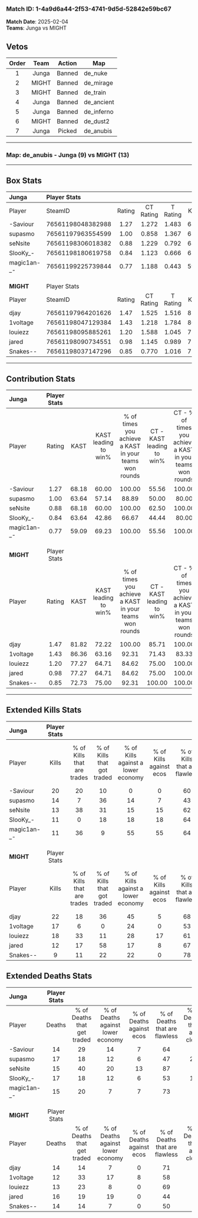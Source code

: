 ### Match ID: 1-4a9d6a44-2f53-4741-9d5d-52842e59bc67  
**Match Date**: 2025-02-04  
**Teams**: Junga vs MIGHT  

## Vetos  

| Order | Team | Action | Map |
| :---: | :--: | :----: | --- |
| 1 | Junga | Banned | de_nuke |
| 2 | MIGHT | Banned | de_mirage |
| 3 | MIGHT | Banned | de_train |
| 4 | Junga | Banned | de_ancient |
| 5 | Junga | Banned | de_inferno |
| 6 | MIGHT | Banned | de_dust2 |
| 7 | Junga | Picked | de_anubis |

---  

### **Map**: de_anubis - Junga (9) vs MIGHT (13)  
---  

## Box Stats  

| **Junga**   | Player Stats      |        |           |          |       |       |       |         |        |      |     |
| :- | :- | :-: | :-: | :-: | :-: | :-: | :-: | :-: | :-: | :-: | :-: |
| Player      | SteamID           | Rating | CT Rating | T Rating | KAST  |  ADR  | Kills | Assists | Deaths | K/D  | HS% |
| -Saviour    | 76561198048382988 |  1.27  |   1.272   |  1.483   | 68.18 | 79.1  |  20   |    2    |   14   | 1.43 | 65  |
| supasmo     | 76561197963554599 |  1.00  |   0.858   |  1.367   | 63.64 | 96.0  |  14   |    7    |   17   | 0.82 | 28  |
| seNsite     | 76561198306018382 |  0.88  |   1.229   |  0.792   | 68.18 | 55.4  |  13   |    0    |   15   | 0.87 | 38  |
| SlooKy_-    | 76561198180619758 |  0.84  |   1.123   |  0.666   | 63.64 | 84.0  |  11   |    6    |   17   | 0.65 | 90  |
| magic1an-_- | 76561199225739844 |  0.77  |   1.188   |  0.443   | 59.09 | 53.8  |  11   |    7    |   15   | 0.73 | 27  |
|             |                   |        |           |          |       |       |       |         |        |      |     |
|             |                   |        |           |          |       |       |       |         |        |      |     |
|             |                   |        |           |          |       |       |       |         |        |      |     |
| **MIGHT**   | Player Stats      |        |           |          |       |       |       |         |        |      |     |
| Player      | SteamID           | Rating | CT Rating | T Rating | KAST  |  ADR  | Kills | Assists | Deaths | K/D  | HS% |
| djay        | 76561197964201626 |  1.47  |   1.525   |  1.516   | 81.82 | 85.1  |  22   |    3    |   14   | 1.57 | 50  |
| 1voltage    | 76561198047129384 |  1.43  |   1.218   |  1.784   | 86.36 | 102.8 |  17   |    7    |   12   | 1.42 | 35  |
| louiezz     | 76561198095885261 |  1.20  |   1.588   |  1.045   | 77.27 | 55.3  |  18   |    2    |   13   | 1.38 | 27  |
| jared       | 76561198090734551 |  0.98  |   1.145   |  0.989   | 77.27 | 75.3  |  12   |    7    |   16   | 0.75 | 41  |
| Snakes--    | 76561198037147296 |  0.85  |   0.770   |  1.016   | 72.73 | 62.9  |   9   |   10    |   14   | 0.64 | 33  |
---  

## Contribution Stats  

| **Junga**   | Player Stats |       |                      |                                                        |                           |                                                             |                          |                                                            |
| :- | :-: | :-: | :-: | :-: | :-: | :-: | :-: | :-: |
| Player      |    Rating    | KAST  | KAST leading to win% | % of times you achieve a KAST in your teams won rounds | CT - KAST leading to win% | CT - % of times you achieve a KAST in your teams won rounds | T - KAST leading to win% | T - % of times you achieve a KAST in your teams won rounds |
| -Saviour    |     1.27     | 68.18 |        60.00         |                         100.00                         |           55.56           |                           100.00                            |          66.67           |                           100.00                           |
| supasmo     |     1.00     | 63.64 |        57.14         |                         88.89                          |           50.00           |                            80.00                            |          66.67           |                           100.00                           |
| seNsite     |     0.88     | 68.18 |        60.00         |                         100.00                         |           62.50           |                           100.00                            |          57.14           |                           100.00                           |
| SlooKy_-    |     0.84     | 63.64 |        42.86         |                         66.67                          |           44.44           |                            80.00                            |          40.00           |                           50.00                            |
| magic1an-_- |     0.77     | 59.09 |        69.23         |                         100.00                         |           55.56           |                           100.00                            |          100.00          |                           100.00                           |
|             |              |       |                      |                                                        |                           |                                                             |                          |                                                            |
|             |              |       |                      |                                                        |                           |                                                             |                          |                                                            |
|             |              |       |                      |                                                        |                           |                                                             |                          |                                                            |
| **MIGHT**   | Player Stats |       |                      |                                                        |                           |                                                             |                          |                                                            |
| Player      |    Rating    | KAST  | KAST leading to win% | % of times you achieve a KAST in your teams won rounds | CT - KAST leading to win% | CT - % of times you achieve a KAST in your teams won rounds | T - KAST leading to win% | T - % of times you achieve a KAST in your teams won rounds |
| djay        |     1.47     | 81.82 |        72.22         |                         100.00                         |           85.71           |                           100.00                            |          63.64           |                           100.00                           |
| 1voltage    |     1.43     | 86.36 |        63.16         |                         92.31                          |           71.43           |                            83.33                            |          58.33           |                           100.00                           |
| louiezz     |     1.20     | 77.27 |        64.71         |                         84.62                          |           75.00           |                           100.00                            |          55.56           |                           71.43                            |
| jared       |     0.98     | 77.27 |        64.71         |                         84.62                          |           75.00           |                           100.00                            |          55.56           |                           71.43                            |
| Snakes--    |     0.85     | 72.73 |        75.00         |                         92.31                          |          100.00           |                           100.00                            |          60.00           |                           85.71                            |
---  

## Extended Kills Stats  

| **Junga**   | Player Stats |                            |                            |                                    |                         |                              |                                 |                                       |                    |           |
| :- | :-: | :-: | :-: | :-: | :-: | :-: | :-: | :-: | :-: | :-: |
| Player      |    Kills     | % of Kills that are trades | % of Kills that got traded | % of Kills against a lower economy | % of Kills against ecos | % of Kills that are flawless | % of Kills that are close duels | % of Kills that are assisted by flash | Pistol Round Kills | AWP Kills |
| -Saviour    |      20      |             20             |             10             |                 0                  |            0            |              60              |                0                |                   0                   |         5          |     0     |
| supasmo     |      14      |             7              |             36             |                 14                 |            7            |              43              |                7                |                   0                   |         1          |     1     |
| seNsite     |      13      |             38             |             31             |                 15                 |           15            |              62              |                0                |                   0                   |         1          |     5     |
| SlooKy_-    |      11      |             0              |             18             |                 18                 |           18            |              64              |                0                |                   9                   |         1          |     0     |
| magic1an-_- |      11      |             36             |             9              |                 55                 |           55            |              64              |                0                |                   0                   |         0          |     0     |
|             |              |                            |                            |                                    |                         |                              |                                 |                                       |                    |           |
|             |              |                            |                            |                                    |                         |                              |                                 |                                       |                    |           |
|             |              |                            |                            |                                    |                         |                              |                                 |                                       |                    |           |
| **MIGHT**   | Player Stats |                            |                            |                                    |                         |                              |                                 |                                       |                    |           |
| Player      |    Kills     | % of Kills that are trades | % of Kills that got traded | % of Kills against a lower economy | % of Kills against ecos | % of Kills that are flawless | % of Kills that are close duels | % of Kills that are assisted by flash | Pistol Round Kills | AWP Kills |
| djay        |      22      |             18             |             36             |                 45                 |            5            |              68              |               14                |                   0                   |         3          |     0     |
| 1voltage    |      17      |             6              |             0              |                 24                 |            0            |              53              |               18                |                   6                   |         1          |     9     |
| louiezz     |      18      |             33             |             11             |                 28                 |           17            |              61              |               17                |                   0                   |         3          |     0     |
| jared       |      12      |             17             |             58             |                 17                 |            8            |              67              |                0                |                   8                   |         0          |     0     |
| Snakes--    |      9       |             11             |             22             |                 22                 |            0            |              78              |                0                |                  11                   |         1          |     0     |
## Extended Deaths Stats  

| **Junga**   | Player Stats |                             |                                   |                          |                               |                            |                           |               |
| :- | :-: | :-: | :-: | :-: | :-: | :-: | :-: | :-: |
| Player      |    Deaths    | % of Deaths that get traded | % of Deaths against lower economy | % of Deaths against ecos | % of Deaths that are flawless | % of Deaths that are close | % of Deaths while blinded | Deaths to AWP |
| -Saviour    |      14      |             29              |                14                 |            7             |              64               |             7              |             7             |       0       |
| supasmo     |      17      |             18              |                12                 |            6             |              47               |             24             |             6             |       3       |
| seNsite     |      15      |             40              |                20                 |            13            |              87               |             0              |             0             |       0       |
| SlooKy_-    |      17      |             18              |                12                 |            6             |              53               |             18             |             6             |       2       |
| magic1an-_- |      15      |             20              |                 7                 |            7             |              73               |             7              |             0             |       4       |
|             |              |                             |                                   |                          |                               |                            |                           |               |
|             |              |                             |                                   |                          |                               |                            |                           |               |
|             |              |                             |                                   |                          |                               |                            |                           |               |
| **MIGHT**   | Player Stats |                             |                                   |                          |                               |                            |                           |               |
| Player      |    Deaths    | % of Deaths that get traded | % of Deaths against lower economy | % of Deaths against ecos | % of Deaths that are flawless | % of Deaths that are close | % of Deaths while blinded | Deaths to AWP |
| djay        |      14      |             14              |                 7                 |            0             |              71               |             0              |             0             |       0       |
| 1voltage    |      12      |             33              |                17                 |            8             |              58               |             8              |             0             |       1       |
| louiezz     |      13      |             23              |                 8                 |            0             |              69               |             0              |             0             |       2       |
| jared       |      16      |             19              |                19                 |            0             |              44               |             0              |             0             |       3       |
| Snakes--    |      14      |             14              |                 7                 |            0             |              50               |             0              |             7             |       0       |
